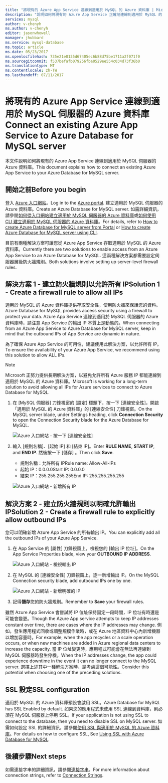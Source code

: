```yaml
---
title: "將現有的 Azure App Service 連線到適用於 MySQL 的 Azure 資料庫 | Microsoft Docs"
description: "說明如何將現有的 Azure App Service 正確地連線到適用於 MySQL 的 Azure 資料庫"
services: mysql
author: v-chenyh
ms.author: v-chenyh
editor: jasonwhowell
manager: jhubbard
ms.service: mysql-database
ms.topic: article
ms.date: 05/23/2017
ms.openlocfilehash: 735e21e8135d67405ec6b88d75be1711a2f071f0
ms.sourcegitcommit: f537befafb079256fba0529ee554c034d73f36b0
ms.translationtype: MT
ms.contentlocale: zh-TW
ms.lasthandoff: 07/11/2017
---
```

# <a name="connect-an-existing-azure-app-service-to-azure-database-for-mysql-server"></a><span data-ttu-id="c4759-103">將現有的 Azure App Service 連線到適用於 MySQL 伺服器的 Azure 資料庫</span><span class="sxs-lookup"><span data-stu-id="c4759-103">Connect an existing Azure App Service to Azure Database for MySQL server</span></span>
<span data-ttu-id="c4759-104">本文件說明如何將現有的 Azure App Service 連線到適用於 MySQL 伺服器的 Azure 資料庫。</span><span class="sxs-lookup"><span data-stu-id="c4759-104">This document explains how to connect an existing Azure App Service to your Azure Database for MySQL server.</span></span>

## <a name="before-you-begin"></a><span data-ttu-id="c4759-105">開始之前</span><span class="sxs-lookup"><span data-stu-id="c4759-105">Before you begin</span></span>
<span data-ttu-id="c4759-106">登入 [Azure 入口網站](https://portal.azure.com)。</span><span class="sxs-lookup"><span data-stu-id="c4759-106">Log in to the [Azure portal](https://portal.azure.com).</span></span> <span data-ttu-id="c4759-107">建立適用於 MySQL 伺服器的 Azure 資料庫。</span><span class="sxs-lookup"><span data-stu-id="c4759-107">Create an Azure Database for MySQL server.</span></span> <span data-ttu-id="c4759-108">如需詳細資訊，請參閱[如何從入口網站建立適用於 MySQL 伺服器的 Azure 資料庫](quickstart-create-mysql-server-database-using-azure-portal.md)或[如何使用 CLI 建立適用於 MySQL 伺服器的 Azure 資料庫](quickstart-create-mysql-server-database-using-azure-cli.md)。</span><span class="sxs-lookup"><span data-stu-id="c4759-108">For details, refer to [How to create Azure Database for MySQL server from Portal](quickstart-create-mysql-server-database-using-azure-portal.md) or [How to create Azure Database for MySQL server using CLI](quickstart-create-mysql-server-database-using-azure-cli.md).</span></span>

<span data-ttu-id="c4759-109">目前有兩種解決方案可讓您從 Azure App Service 存取適用於 MySQL 的 Azure 資料庫。</span><span class="sxs-lookup"><span data-stu-id="c4759-109">Currently there are two solutions to enable access from an Azure App Service to an Azure Database for MySQL.</span></span> <span data-ttu-id="c4759-110">這兩種解決方案都需要設定伺服器層級防火牆規則。</span><span class="sxs-lookup"><span data-stu-id="c4759-110">Both solutions involve setting up server-level firewall rules.</span></span>

## <a name="solution-1---create-a-firewall-rule-to-allow-all-ips"></a><span data-ttu-id="c4759-111">解決方案 1 - 建立防火牆規則以允許所有 IP</span><span class="sxs-lookup"><span data-stu-id="c4759-111">Solution 1 - Create a firewall rule to allow all IPs</span></span>
<span data-ttu-id="c4759-112">適用於 MySQL 的 Azure 資料庫提供存取安全性，使用防火牆來保護您的資料。</span><span class="sxs-lookup"><span data-stu-id="c4759-112">Azure Database for MySQL provides access security using a firewall to protect your data.</span></span> <span data-ttu-id="c4759-113">Azure App Service 連線到適用於 MySQL 伺服器的 Azure 資料庫時，請注意 App Service 的輸出 IP 本質上是動態的。</span><span class="sxs-lookup"><span data-stu-id="c4759-113">When connecting from an Azure App Service to Azure Database for MySQL server, keep in mind that the outbound IPs of App Service are dynamic in nature.</span></span> 

<span data-ttu-id="c4759-114">為了確保 Azure App Service 的可用性，建議使用此解決方案，以允許所有 IP。</span><span class="sxs-lookup"><span data-stu-id="c4759-114">To ensure the availability of your Azure App Service, we recommend using this solution to allow ALL IPs.</span></span>

> [!NOTE]
> <span data-ttu-id="c4759-115">Microsoft 正努力提供長期解決方案，以避免允許所有 Azure 服務 IP 都能連線到適用於 MySQL 的 Azure 資料庫。</span><span class="sxs-lookup"><span data-stu-id="c4759-115">Microsoft is working for a long-term solution to avoid allowing all IPs for Azure services to connect to Azure Database for MySQL.</span></span>

1. <span data-ttu-id="c4759-116">在 [MySQL 伺服器] 刀鋒視窗的 [設定] 標題下，按一下 [連線安全性]，開啟「適用於 MySQL 的 Azure 資料庫」的 [連線安全性] 刀鋒視窗。</span><span class="sxs-lookup"><span data-stu-id="c4759-116">On the MySQL server blade, under Settings heading, click **Connection Security** to open the Connection Security blade for the Azure Database for MySQL.</span></span>

   ![Azure 入口網站 - 按一下 [連線安全性]](./media/howto-manage-firewall-using-portal/1-connection-security.png)

2. <span data-ttu-id="c4759-118">輸入 [規則名稱]、[起始 IP] 和 [結束 IP]。</span><span class="sxs-lookup"><span data-stu-id="c4759-118">Enter **RULE NAME**, **START IP**, and **END IP**.</span></span> <span data-ttu-id="c4759-119">然後按一下 [儲存] 。</span><span class="sxs-lookup"><span data-stu-id="c4759-119">Then click **Save**.</span></span>
   - <span data-ttu-id="c4759-120">規則名稱：允許所有 IP</span><span class="sxs-lookup"><span data-stu-id="c4759-120">Rule name: Allow-All-IPs</span></span>
   - <span data-ttu-id="c4759-121">起始 IP：0.0.0.0</span><span class="sxs-lookup"><span data-stu-id="c4759-121">Start IP: 0.0.0.0</span></span>
   - <span data-ttu-id="c4759-122">結束 IP：255.255.255.255</span><span class="sxs-lookup"><span data-stu-id="c4759-122">End IP: 255.255.255.255</span></span>

   ![Azure 入口網站 - 新增所有 IP](./media/howto-connect-webapp/1_2-add-all-ips.png)

## <a name="solution-2---create-a-firewall-rule-to-explicitly-allow-outbound-ips"></a><span data-ttu-id="c4759-124">解決方案 2 - 建立防火牆規則以明確允許輸出 IP</span><span class="sxs-lookup"><span data-stu-id="c4759-124">Solution 2 - Create a firewall rule to explicitly allow outbound IPs</span></span>
<span data-ttu-id="c4759-125">您可以明確新增 Azure App Service 的所有輸出 IP。</span><span class="sxs-lookup"><span data-stu-id="c4759-125">You can explicitly add all the outbound IPs of your Azure App Service.</span></span>

1. <span data-ttu-id="c4759-126">在 App Service 的 [屬性] 刀鋒視窗上，檢視您的 [輸出 IP 位址]。</span><span class="sxs-lookup"><span data-stu-id="c4759-126">On the App Service Properties blade, view your **OUTBOUND IP ADDRESS**.</span></span>

   ![Azure 入口網站 - 檢視輸出 IP](./media/howto-connect-webapp/2_1-outbound-ip-address.png)

2. <span data-ttu-id="c4759-128">在 MySQL 的 [連線安全性] 刀鋒視窗上，逐一新增輸出 IP。</span><span class="sxs-lookup"><span data-stu-id="c4759-128">On the MySQL Connection security blade, add outbound IPs one by one.</span></span>

   ![Azure 入口網站 - 新增明確的 IP](./media/howto-connect-webapp/2_2-add-explicit-ips.png)

3. <span data-ttu-id="c4759-130">記得**儲存**您的防火牆規則。</span><span class="sxs-lookup"><span data-stu-id="c4759-130">Remember to **Save** your firewall rules.</span></span>

<span data-ttu-id="c4759-131">雖然 Azure App Service 會嘗試將 IP 位址保持固定一段時間，IP 位址有時還是可能會變更。</span><span class="sxs-lookup"><span data-stu-id="c4759-131">Though the Azure App service attempts to keep IP addresses constant over time, there are cases where the IP addresses may change.</span></span> <span data-ttu-id="c4759-132">例如，發生應用程式回收或調整規模作業時，或在 Azure 地區資料中心內新增機器以增加容量時。</span><span class="sxs-lookup"><span data-stu-id="c4759-132">For example, when the app recycles or a scale operation occurs, or when new machines are added in Azure regional data centers to increase the capacity.</span></span> <span data-ttu-id="c4759-133">當 IP 位址變更時，應用程式可能會在無法再連線到 MySQL 伺服器時發生停機。</span><span class="sxs-lookup"><span data-stu-id="c4759-133">When the IP addresses change, the app could experience downtime in the event it can no longer connect to the MySQL server.</span></span> <span data-ttu-id="c4759-134">選擇上述其中一種解決方案時，請考慮這個可能性。</span><span class="sxs-lookup"><span data-stu-id="c4759-134">Consider this potential when choosing one of the preceding solutions.</span></span>

## <a name="ssl-configuration"></a><span data-ttu-id="c4759-135">SSL 設定</span><span class="sxs-lookup"><span data-stu-id="c4759-135">SSL configuration</span></span>
<span data-ttu-id="c4759-136">適用於 MySQL 的 Azure 資料庫預設會啟用 SSL。</span><span class="sxs-lookup"><span data-stu-id="c4759-136">Azure Database for MySQL has SSL Enabled by default.</span></span> <span data-ttu-id="c4759-137">如果您的應用程式未使用 SSL 連線到資料庫，則必須在 MySQL 伺服器上停用 SSL。</span><span class="sxs-lookup"><span data-stu-id="c4759-137">If your application is not using SSL to connect to the database, then you need to disable SSL on MySQL server.</span></span> <span data-ttu-id="c4759-138">如需如何設定 SSL 的詳細資訊，請參閱[使用 SSL 與適用於 MySQL 的 Azure 資料庫](howto-configure-ssl.md)。</span><span class="sxs-lookup"><span data-stu-id="c4759-138">For details on how to configure SSL, See [Using SSL with Azure Database for MySQL](howto-configure-ssl.md).</span></span>

## <a name="next-steps"></a><span data-ttu-id="c4759-139">後續步驟</span><span class="sxs-lookup"><span data-stu-id="c4759-139">Next steps</span></span>
<span data-ttu-id="c4759-140">如需連接字串的詳細資訊，請參閱[連接字串](howto-connection-string.md)。</span><span class="sxs-lookup"><span data-stu-id="c4759-140">For more information about connection strings, refer to [Connection Strings](howto-connection-string.md).</span></span>
